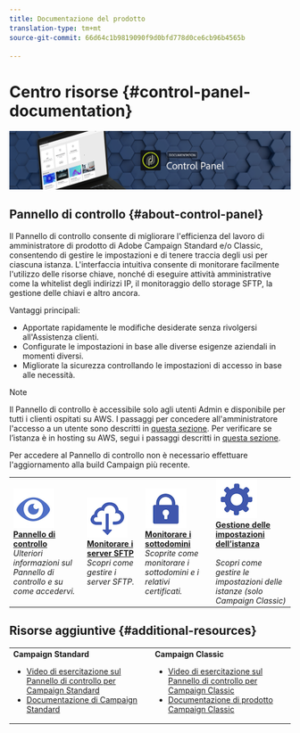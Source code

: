 ```yaml
---
title: Documentazione del prodotto
translation-type: tm+mt
source-git-commit: 66d64c1b9819090f9d0bfd778d0ce6cb96b4565b

---
```



# Centro risorse {#control-panel-documentation}

![](assets/banner.png)

## Pannello di controllo {#about-control-panel}

Il Pannello di controllo consente di migliorare l&#39;efficienza del lavoro di amministratore di prodotto di Adobe Campaign Standard e/o Classic, consentendo di gestire le impostazioni e di tenere traccia degli usi per ciascuna istanza. L&#39;interfaccia intuitiva consente di monitorare facilmente l&#39;utilizzo delle risorse chiave, nonché di eseguire attività amministrative come la whitelist degli indirizzi IP, il monitoraggio dello storage SFTP, la gestione delle chiavi e altro ancora.

Vantaggi principali:

* Apportate rapidamente le modifiche desiderate senza rivolgersi all&#39;Assistenza clienti.
* Configurate le impostazioni in base alle diverse esigenze aziendali in momenti diversi.
* Migliorate la sicurezza controllando le impostazioni di accesso in base alle necessità.

>[!NOTE]
>Il Pannello di controllo è accessibile solo agli utenti Admin e disponibile per tutti i clienti ospitati su AWS. I passaggi per concedere all&#39;amministratore l&#39;accesso a un utente sono descritti in [questa sezione](discover/using/managing-permissions.md). Per verificare se l’istanza è in hosting su AWS, segui i passaggi descritti in [questa sezione](faq.md).
>
>Per accedere al Pannello di controllo non è necessario effettuare l&#39;aggiornamento alla build Campaign più recente.

<table>
<tr>
    <td>
        <a href="discover/using/accessing-control-panel.md"><img alt="condizioni" src="assets/discover.png"/></a>
        <div><a href="discover/using/accessing-control-panel.md"><strong>Pannello di controllo</strong></a></div>
        <em>Ulteriori informazioni sul Pannello di controllo e su come accedervi.</em>
    </td>
    <td>
        <a href="sftp/using/about-sftp-management.md"><img alt="condizioni" src="assets/sftp.png"/></a>
        <div><a href="sftp/using/about-sftp-management.md"><strong>Monitorare i server SFTP</strong></a></div>
        <em>Scopri come gestire i server SFTP.</em>
    </td>
    <td>
        <a href="subdomains-certificates/using/about-subdomains.md"><img alt="condizioni" src="assets/subdomains.png"/></a>
        <div><a href="subdomains-certificates/using/about-subdomains.md"><strong>Monitorare i sottodomini</strong></a></div>
        <em>Scoprite come monitorare i sottodomini e i relativi certificati.</em>
    </td>
    <td>
        <a href="instances-settings/using/ip-whitelisting-instance-access.md"><img alt="condizioni" src="assets/instance_settings.png"/></a>
        <div><a href="instances-settings/using/ip-whitelisting-instance-access.md"><strong>Gestione delle impostazioni dell’istanza</strong></a></div>
        <br/><em>Scopri come gestire le impostazioni delle istanze (solo Campaign Classic)</em>
    </td>
</tr>
</table>

## Risorse aggiuntive {#additional-resources}

<table>
    <tr>
        <td><b>Campaign Standard</b><br/>
        <ul>
            <li><a href="https://docs.adobe.com/content/help/en/campaign-learn/campaign-standard-tutorials/administrating/control-panel/control-panel-overview.html">Video di esercitazione sul Pannello di controllo per Campaign Standard</a></li>
            <li><a href="https://docs.adobe.com/content/help/en/campaign-standard/using/campaign-standard-home.html">Documentazione di Campaign Standard</a></li>
        </ul>
        </td>
        <td><b>Campaign Classic</b><br/>
        <ul>
            <li><a href="https://docs.adobe.com/content/help/en/campaign-learn/campaign-classic-tutorials/administrating/control-panel-acc/control-panel-overview.html">Video di esercitazione sul Pannello di controllo per Campaign Classic</a></li>
            <li><a href="https://docs.adobe.com/content/help/en/campaign-classic/using/campaign-classic-home.html">Documentazione di prodotto Campaign Classic</a></li>
        </ul>
        </td>
    </tr>
</table>
